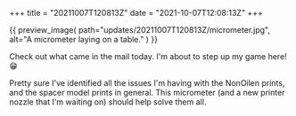 +++
title = "20211007T120813Z"
date  = "2021-10-07T12:08:13Z"
+++

{{
    preview_image(
        path="updates/20211007T120813Z/micrometer.jpg",
        alt="A micrometer laying on a table."
    )
}}

Check out what came in the mail today. I'm about to step up my game here! 😁

Pretty sure I've identified all the issues I'm having with the NonOilen prints, and the spacer model prints in general. This micrometer (and a new printer nozzle that I'm waiting on) should help solve them all.

